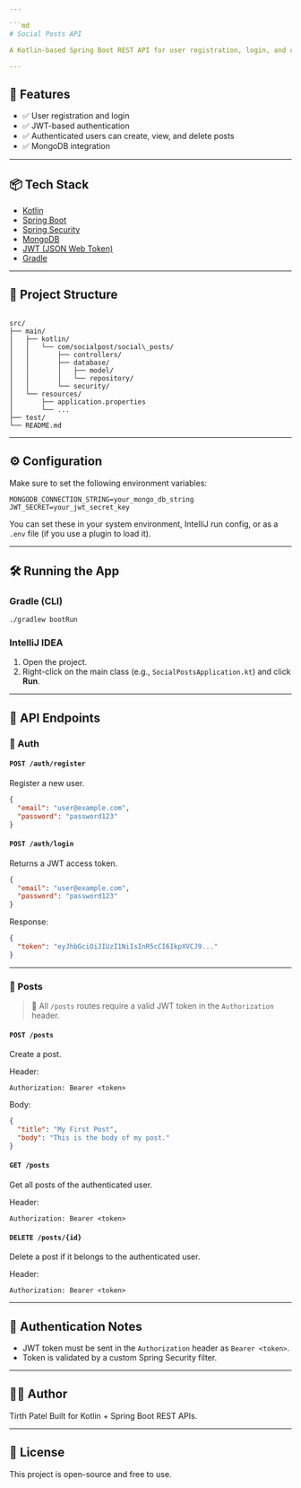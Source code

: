 ```yaml
---

```md
# Social Posts API

A Kotlin-based Spring Boot REST API for user registration, login, and creating posts (title and body). It uses JWT for authentication and MongoDB as the database.

---
```


## 🚀 Features

- ✅ User registration and login
- ✅ JWT-based authentication
- ✅ Authenticated users can create, view, and delete posts
- ✅ MongoDB integration

---

## 📦 Tech Stack

- [Kotlin](https://kotlinlang.org/)
- [Spring Boot](https://spring.io/projects/spring-boot)
- [Spring Security](https://spring.io/projects/spring-security)
- [MongoDB](https://www.mongodb.com/)
- [JWT (JSON Web Token)](https://jwt.io/)
- [Gradle](https://gradle.org/)

---

## 📁 Project Structure

```

src/
├── main/
│   ├── kotlin/
│   │   └── com/socialpost/social\_posts/
│   │       ├── controllers/
│   │       ├── database/
│   │       │   ├── model/
│   │       │   └── repository/
│   │       └── security/
│   └── resources/
│       ├── application.properties
│       └── ...
├── test/
└── README.md

````

---

## ⚙️ Configuration

Make sure to set the following environment variables:

```env
MONGODB_CONNECTION_STRING=your_mongo_db_string
JWT_SECRET=your_jwt_secret_key
````

You can set these in your system environment, IntelliJ run config, or as a `.env` file (if you use a plugin to load it).

---

## 🛠️ Running the App

### Gradle (CLI)

```bash
./gradlew bootRun
```

### IntelliJ IDEA

1. Open the project.
2. Right-click on the main class (e.g., `SocialPostsApplication.kt`) and click **Run**.

---

## 🧪 API Endpoints

### 🔐 Auth

#### `POST /auth/register`

Register a new user.

```json
{
  "email": "user@example.com",
  "password": "password123"
}
```

#### `POST /auth/login`

Returns a JWT access token.

```json
{
  "email": "user@example.com",
  "password": "password123"
}
```

Response:

```json
{
  "token": "eyJhbGciOiJIUzI1NiIsInR5cCI6IkpXVCJ9..."
}
```

---

### 📝 Posts

> 🔐 All `/posts` routes require a valid JWT token in the `Authorization` header.

#### `POST /posts`

Create a post.

Header:

```
Authorization: Bearer <token>
```

Body:

```json
{
  "title": "My First Post",
  "body": "This is the body of my post."
}
```

#### `GET /posts`

Get all posts of the authenticated user.

Header:

```
Authorization: Bearer <token>
```

#### `DELETE /posts/{id}`

Delete a post if it belongs to the authenticated user.

Header:

```
Authorization: Bearer <token>
```

---

## 🔐 Authentication Notes

* JWT token must be sent in the `Authorization` header as `Bearer <token>`.
* Token is validated by a custom Spring Security filter.

---

## 🧑‍💻 Author

Tirth Patel
Built for Kotlin + Spring Boot REST APIs.

---

## 📄 License

This project is open-source and free to use.
